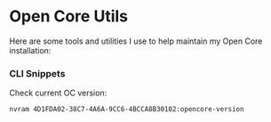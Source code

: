 # Open Core Utils

Here are some tools and utilities I use to help maintain my Open Core installation:

### CLI Snippets

Check current OC version:

```bash
nvram 4D1FDA02-38C7-4A6A-9CC6-4BCCA8B30102:opencore-version
```